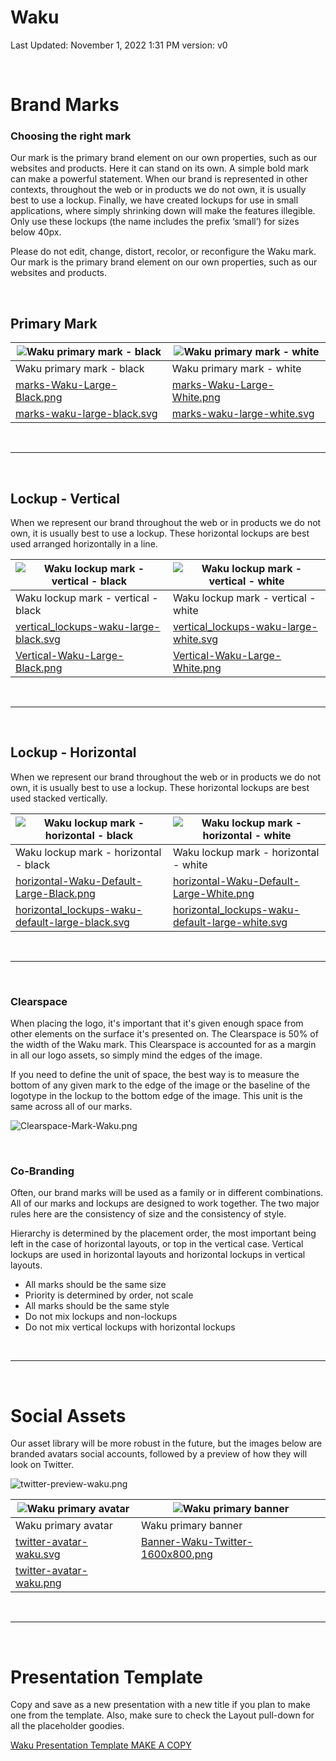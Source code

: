 # Waku

Last Updated: November 1, 2022 1:31 PM
version: v0

<br/>

# Brand Marks

### Choosing the right mark

Our mark is the primary brand element on our own properties, such as our websites and products. Here it can stand on its own. A simple bold mark can make a powerful statement. When our brand is represented in other contexts, throughout the web or in products we do not own, it is usually best to use a lockup. Finally, we have created lockups for use in small applications, where simply shrinking down will make the features illegible. Only use these lockups (the name includes the prefix ‘small’) for sizes below 40px.

Please do not edit, change, distort, recolor, or reconfigure the Waku mark. Our mark is the primary brand element on our own properties, such as our websites and products.

<br/>

## Primary Mark

| ![Waku primary mark - black ](waku/marks-Waku-Large-Black.png) | ![Waku primary mark - white ](waku/marks-Waku-Large-White.png) |
| -------------------------------------------------------------- | -------------------------------------------------------------- |
| Waku primary mark - black                                      | Waku primary mark - white                                      |
| [marks-Waku-Large-Black.png](waku/marks-Waku-Large-Black.png)  | [marks-Waku-Large-White.png](waku/marks-Waku-Large-White.png)  |
| [marks-waku-large-black.svg](waku/marks-waku-large-black.svg)  | [marks-waku-large-white.svg](waku/marks-waku-large-white.svg)  |

<br/>

---

<br/>

## Lockup - Vertical

When we represent our brand throughout the web or in products we do not own, it is usually best to use a lockup. These horizontal lockups are best used arranged horizontally in a line.

| ![Waku lockup mark - vertical - black ](waku/Notion-lockups_vertical-Waku-Large-Black.svg) | ![Waku lockup mark - vertical - white ](waku/Notion-lockups_vertical-Waku-Large-White.svg) |
| ------------------------------------------------------------------------------------------ | ------------------------------------------------------------------------------------------ |
| Waku lockup mark - vertical - black                                                        | Waku lockup mark - vertical - white                                                        |
| [vertical_lockups-waku-large-black.svg](waku/vertical_lockups-waku-large-black.svg)        | [vertical_lockups-waku-large-white.svg](waku/vertical_lockups-waku-large-white.svg)        |
| [Vertical-Waku-Large-Black.png](waku/Vertical-Waku-Large-Black.png)                        | [Vertical-Waku-Large-White.png](waku/Vertical-Waku-Large-White.png)                        |

<br/>

---

<br/>

## Lockup - Horizontal

When we represent our brand throughout the web or in products we do not own, it is usually best to use a lockup. These horizontal lockups are best used stacked vertically.

| ![Waku lockup mark - horizontal - black ](waku/Notion-lockups_horizontal-Waku-Default-Large-Black.svg)  | ![Waku lockup mark - horizontal - white ](waku/Notion-lockups_horizontal-Waku-Default-Large-White.svg)  |
| ------------------------------------------------------------------------------------------------------- | ------------------------------------------------------------------------------------------------------- |
| Waku lockup mark - horizontal - black                                                                   | Waku lockup mark - horizontal - white                                                                   |
| [horizontal-Waku-Default-Large-Black.png](waku/horizontal-Waku-Default-Large-Black.png)                 | [horizontal-Waku-Default-Large-White.png](waku/horizontal-Waku-Default-Large-White.png)                 |
| [horizontal_lockups-waku-default-large-black.svg](waku/horizontal_lockups-waku-default-large-black.svg) | [horizontal_lockups-waku-default-large-white.svg](waku/horizontal_lockups-waku-default-large-white.svg) |

<br/>

---

<br/>

### Clearspace

When placing the logo, it's important that it's given enough space from other elements on the surface it's presented on. The Clearspace is 50% of the width of the Waku mark. This Clearspace is accounted for as a margin in all our logo assets, so simply mind the edges of the image.

If you need to define the unit of space, the best way is to measure the bottom of any given mark to the edge of the image or the baseline of the logotype in the lockup to the bottom edge of the image. This unit is the same across all of our marks.

![Clearspace-Mark-Waku.png](waku/Clearspace-Mark-Waku.png)

<br/>

### Co-Branding

Often, our brand marks will be used as a family or in different combinations. All of our marks and lockups are designed to work together. The two major rules here are the consistency of size and the consistency of style.

Hierarchy is determined by the placement order, the most important being left in the case of horizontal layouts, or top in the vertical case. Vertical lockups are used in horizontal layouts and horizontal lockups in vertical layouts.

- All marks should be the same size
- Priority is determined by order, not scale
- All marks should be the same style
- Do not mix lockups and non-lockups
- Do not mix vertical lockups with horizontal lockups

<br/>

---

<br/>

# Social Assets

Our asset library will be more robust in the future, but the images below are branded avatars social accounts, followed by a preview of how they will look on Twitter.

![twitter-preview-waku.png](waku/twitter-preview-waku.png)

| ![Waku primary avatar](waku/twitter-avatar-waku.png)    | ![Waku primary banner](waku/Banner-Waku-Twitter-1600x800.png)             |
| ------------------------------------------------------- | ------------------------------------------------------------------------- |
| Waku primary avatar                                     | Waku primary banner                                                       |
| [twitter-avatar-waku.svg](waku/twitter-avatar-waku.svg) | [Banner-Waku-Twitter-1600x800.png](waku/Banner-Waku-Twitter-1600x800.png) |
| [twitter-avatar-waku.png](waku/twitter-avatar-waku.png) |

<br/>

---

<br/>

# Presentation Template

Copy and save as a new presentation with a new title if you plan to make one from the template.
Also, make sure to check the Layout pull-down for all the placeholder goodies.

[Waku Presentation Template MAKE A COPY](https://docs.google.com/presentation/d/1extQeoMdbY2VZbTZH0sNKOM0AGMzpXjGsq9eG44zWjo/edit?usp=drivesdk)

